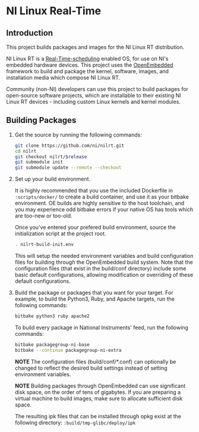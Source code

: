 # NI Linux Real-Time

## Introduction

This project builds packages and images for the NI Linux RT distribution.

NI Linux RT is a
[Real-Time-scheduling](https://rt.wiki.kernel.org/index.php/CONFIG_PREEMPT_RT_Patch)
enabled OS, for use on NI's embedded hardware devices. This project uses the
[OpenEmbedded](http://www.openembedded.org/wiki/Main_Page) framework to build
and package the kernel, software, images, and installation media which compose
NI Linux RT.

Community (non-NI) developers can use this project to build packages for
open-source software projects, which are installable to their existing NI Linux
RT devices - including custom Linux kernels and kernel modules.


## Building Packages

1. Get the source by running the following commands:
    ```bash
    git clone https://github.com/ni/nilrt.git
    cd nilrt
    git checkout nilrt/$release
    git submodule init
    git submodule update --remote --checkout
    ```

2. Set up your build environment.

    It is highly recommended that you use the included Dockerfile in
    `:scripts/docker/` to create a build container, and use it as your bitbake
    environment. OE builds are highly sensitive to the host toolchain, and you
    may experience odd bitbake errors if your native OS has tools which are
    too-new or too-old.

    Once you've entered your prefered build environment, source the
    initialization script at the project root.

    ```bash
    . nilrt-build-init.env
    ```

    This will setup the needed environment variables and build configuration
    files for building through the OpenEmbedded build system. Note that the
    configuration files (that exist in the build/conf directory) include some
    basic default configurations, allowing modification or overriding of these
    default configurations.

3. Build the package or packages that you want for your target. For example, to
build the Python3, Ruby, and Apache targets, run the following commands:

    ```bash
    bitbake python3 ruby apache2
    ```

    To build every package in National Instruments' feed, run the
following commands:

    ```bash
    bitbake packagegroup-ni-base
    bitbake --continue packagegroup-ni-extra
    ```

    **NOTE** The configuration files (build/conf/*.conf) can optionally
be changed to reflect the desired build settings instead of setting
environment variables.

    **NOTE** Building packages through OpenEmbedded can use significant
disk space, on the order of tens of gigabytes. If you are preparing a
virtual machine to build images, make sure to allocate sufficient disk
space.

    The resulting ipk files that can be installed through opkg exist at
the following directory: `:build/tmp-glibc/deploy/ipk`
